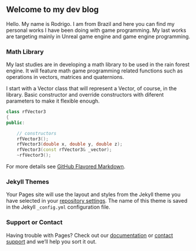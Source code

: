## Welcome to my dev blog

Hello. My name is Rodrigo. I am from Brazil and here you can find my personal works I have been doing with game programming.
My last works are targeting mainly in Unreal game engine and game engine programming.

### Math Library

My last studies are in developing a math library to be used in the rain forest engine. It will feature math game programming related functions such as operations in vectors, matrices and quaternions.

I start with a Vector class that will represent a Vector, of course, in the library. Basic constructor and override constructors with diferent parameters to make it flexible enough.

```c++
class rfVector3
{
public:

	// constructors
	rfVector3();
	rfVector3(double x, double y, double z);
	rfVector3(const rfVector3& _vector);
	~rfVector3();
```

For more details see [GitHub Flavored Markdown](https://guides.github.com/features/mastering-markdown/).

### Jekyll Themes

Your Pages site will use the layout and styles from the Jekyll theme you have selected in your [repository settings](https://github.com/reisro/rainforest/settings). The name of this theme is saved in the Jekyll `_config.yml` configuration file.

### Support or Contact

Having trouble with Pages? Check out our [documentation](https://docs.github.com/categories/github-pages-basics/) or [contact support](https://support.github.com/contact) and we’ll help you sort it out.
